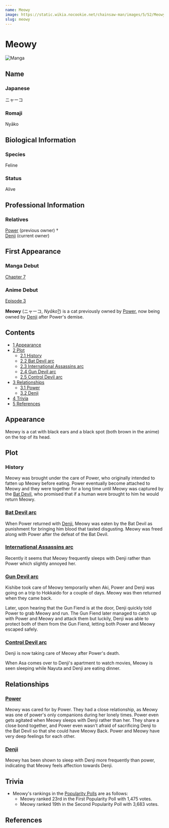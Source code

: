 ```yaml
---
name: Meowy
image: https://static.wikia.nocookie.net/chainsaw-man/images/5/52/Meowy_anime.png
slug: meowy
---
```


# Meowy

![Manga](https://static.wikia.nocookie.net/chainsaw-man/images/1/1a/Meowy.PNG "Meowy.PNG")

## Name

### Japanese

ニャーコ

### Romaji

Nyāko

## Biological Information

### Species

Feline

### Status

Alive

## Professional Information

### Relatives

[Power](/power "Power") (previous owner) †  
[Denji](/denji "Denji") (current owner)

## First Appearance

### Manga Debut

[Chapter 7](/chapter-7 "Chapter 7")

### Anime Debut

[Episode 3](/episode-3 "Episode 3")

**Meowy** (ニャーコ, _Nyāko_[?](http://en.wikipedia.org/wiki/Help:Installing_Japanese_character_sets "wikipedia:Help:Installing Japanese character sets")) is a cat previously owned by [Power](/power "Power"), now being owned by [Denji](/denji "Denji") after Power's demise.

## Contents

-   [1 Appearance](#Appearance)
-   [2 Plot](#Plot)
    -   [2.1 History](#History)
    -   [2.2 Bat Devil arc](#Bat_Devil_arc)
    -   [2.3 International Assassins arc](#International_Assassins_arc)
    -   [2.4 Gun Devil arc](#Gun_Devil_arc)
    -   [2.5 Control Devil arc](#Control_Devil_arc)
-   [3 Relationships](#Relationships)
    -   [3.1 Power](#Power)
    -   [3.2 Denji](#Denji)
-   [4 Trivia](#Trivia)
-   [5 References](#References)

## Appearance

Meowy is a cat with black ears and a black spot (both brown in the anime) on the top of its head.

## Plot

### History

Meowy was brought under the care of Power, who originally intended to fatten up Meowy before eating. Power eventually become attached to Meowy and they were together for a long time until Meowy was captured by the [Bat Devil](/bat-devil "Bat Devil"), who promised that if a human were brought to him he would return Meowy.

### [Bat Devil arc](/bat-devil-arc "Bat Devil arc")

When Power returned with [Denji](/denji "Denji"), Meowy was eaten by the Bat Devil as punishment for bringing him blood that tasted disgusting. Meowy was freed along with Power after the defeat of the Bat Devil.

### [International Assassins arc](/international-assassins-arc "International Assassins arc")

Recently it seems that Meowy frequently sleeps with Denji rather than Power which slightly annoyed her.

### [Gun Devil arc](/gun-devil-arc "Gun Devil arc")

Kishibe took care of Meowy temporarily when Aki, Power and Denji was going on a trip to Hokkaido for a couple of days. Meowy was then returned when they came back.

Later, upon hearing that the Gun Fiend is at the door, Denji quickly told Power to grab Meowy and run. The Gun Fiend later managed to catch up with Power and Meowy and attack them but luckily, Denji was able to protect both of them from the Gun Fiend, letting both Power and Meowy escaped safely.

### [Control Devil arc](/control-devil-arc "Control Devil arc")

Denji is now taking care of Meowy after Power's death.

When Asa comes over to Denji's apartment to watch movies, Meowy is seen sleeping while Nayuta and Denji are eating dinner.

## Relationships

### [Power](/power "Power")

Meowy was cared for by Power. They had a close relationship, as Meowy was one of power's only companions during her lonely times. Power even gets agitated when Meowy sleeps with Denji rather than her. They share a close bond together, and Power even wasn't afraid of sacrificing Denji to the Bat Devil so that she could have Meowy Back. Power and Meowy have very deep feelings for each other.

### [Denji](/denji "Denji")

Meowy has been shown to sleep with Denji more frequently than power, indicating that Meowy feels affection towards Denji.

## Trivia

-   Meowy's rankings in the [Popularity Polls](/popularity-polls "Popularity Polls") are as follows:
    -   Meowy ranked 23rd in the First Popularity Poll with 1,475 votes.
    -   Meowy ranked 19th in the Second Popularity Poll with 3,683 votes.

## References